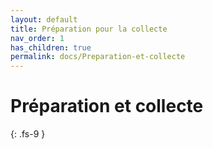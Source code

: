 ```yaml
---
layout: default
title: Préparation pour la collecte
nav_order: 1
has_children: true
permalink: docs/Preparation-et-collecte
---
```


# Préparation et collecte
{: .fs-9 }